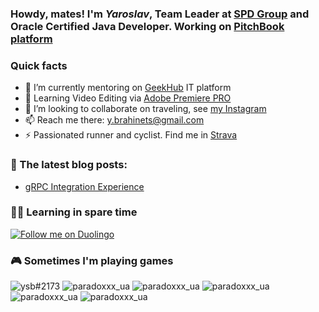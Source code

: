 ### Howdy, mates! I'm _Yaroslav_, Team Leader at [SPD Group](https://spd.group/author/y-brahinets/) and Oracle Certified Java Developer. Working on [PitchBook platform](https://pitchbook.com)

### Quick facts
- 🌱 I’m currently mentoring on [GeekHub](https://geekhub.ck.ua) IT platform
- 🌱 Learning Video Editing via [Adobe Premiere PRO](https://www.adobe.com/en/products/premiere.html)
- 👯 I’m looking to collaborate on traveling, see [my Instagram](https://www.instagram.com/takeshi.1/)
- 📫 Reach me there: [y.brahinets@gmail.com](mailto:y.brahinets@gmail.com)
- ⚡ Passionated runner and cyclist. Find me in [Strava](https://www.strava.com/athletes/ybrahinets)
  
### 📙 The latest blog posts:
- [gRPC Integration Experience](https://tproger.ru/articles/grpc-integration-experience/)

### 👨‍🎓 Learning in spare time
[![Follow me on Duolingo](https://img.shields.io/badge/Duolingo-%234DC730.svg?style=for-the-badge&logo=Duolingo&logoColor=white)](https://www.duolingo.com/profile/Yaroslav835650)

### 🎮 Sometimes I'm playing games
  ![ysb#2173](https://img.shields.io/badge/battle.net-%2300AEFF.svg?style=for-the-badge&logo=battle.net&logoColor=white)
  ![paradoxxx_ua](https://img.shields.io/badge/steam-%23000000.svg?style=for-the-badge&logo=steam&logoColor=white)
  ![paradoxxx_ua](https://img.shields.io/badge/ea-%23000000.svg?style=for-the-badge&logo=ea&logoColor=white)
  ![paradoxxx_ua](https://img.shields.io/badge/epicgames-%23313131.svg?style=for-the-badge&logo=epicgames&logoColor=white)
  ![paradoxxx_ua](https://img.shields.io/badge/Ubisoft-%23F5F5F5.svg?style=for-the-badge&logo=Ubisoft&logoColor=white)
  ![paradoxxx_ua](https://img.shields.io/badge/GOG-%23F5F5F5.svg?style=for-the-badge&logo=Gog&logoColor=white)
